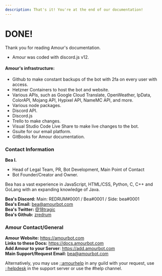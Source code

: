 ```yaml
---
description: That's it! You're at the end of our documentation!
---
```


# DONE!

Thank you for reading Amour's documentation. 

* Amour was coded with discord.js v12.

#### Amour's infrastructure:

* Github to make constant backups of the bot with 2fa on every user with access.
* Hetzner Containers to host the bot and website.
* Various APIs, such as Google Cloud Translate, OpenWeather, IpData, ColorAPI, Mojang API, Hypixel API, NameMC API, and more.
* Various node packages.
* Discord API.
* Discord.js
* Trello to make changes.
* Visual Studio Code Live Share to make live changes to the bot.
* Gsuite for our email platform.
* GitBooks for Amour documentation.

### **Contact Information**

**Bea I.**  
- Head of Legal Team, PR, Bot Development, Main Point of Contact  
- Bot Founder/Creator and Owner.

Bea has a vast experience in JavaScript, HTML/CSS, Python, C, C++ and GoLang with an expanding knowledge of Java. 

**Bea's Discord:** Main: REDRUM\#0001 / Bea\#0001 / Side: bea\#0001  
**Bea's Email:** bea@amourbot.com  
**Bea's Twitter:** [@18tragic](https://twitter.com/18tragic)  
**Bea's Github:** [zredrum](https://github.com/zredrum)

### **Amour Contact/General**

**Amour Website:** https://amourbot.com  
**Links to these Docs:** https://docs.amourbot.com  
**Add Amour to your Server**: https://add.amourbot.com  
**Main Support/Request Email:** bea@amourbot.com

Alternatively, you may use [;;amourhelp](info/infocmds.md#amourhelp) in any guild with your request, use [;;helpdesk](info/infocmds.md#helpdesk) in the support server or use the \#help channel.

